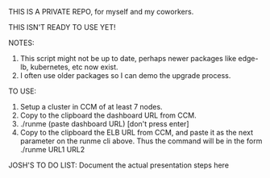 THIS IS A PRIVATE REPO, for myself and my coworkers.  

THIS ISN'T READY TO USE YET!

NOTES: 
1. This script might not be up to date, perhaps newer packages like edge-lb, kubernetes, etc now exist.  
2. I often use older packages so I can demo the upgrade process.  


TO USE:  
1. Setup a cluster in CCM of at least 7 nodes.  
2. Copy to the clipboard the dashboard URL from CCM.  
3. ./runme (paste dashboard URL)  [don't press enter]  
4. Copy to the clipboard the ELB URL from CCM, and paste it as the next parameter on the runme cli above. Thus the command will be in the form ./runme URL1 URL2   

JOSH'S TO DO LIST:
Document the actual presentation steps here  


